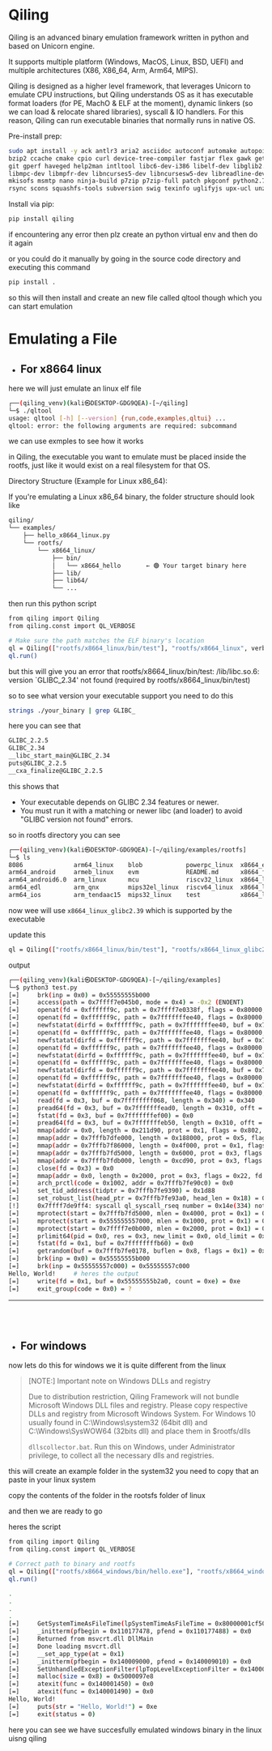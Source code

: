 # Qiling

Qiling is an advanced binary emulation framework written in python and based on Unicorn engine.

It supports multiple platform (Windows, MacOS, Linux, BSD, UEFI) and multiple architectures (X86, X86_64, Arm, Arm64, MIPS).

Qiling is designed as a higher level framework, that leverages Unicorn to emulate CPU instructions, but Qiling understands OS as it has executable format loaders (for PE, MachO & ELF at the moment), dynamic linkers (so we can load & relocate shared libraries), syscall & IO handlers. For this reason, Qiling can run executable binaries that normally runs in native OS.

Pre-install prep:

```bash
sudo apt install -y ack antlr3 aria2 asciidoc autoconf automake autopoint binutils bison build-essential \
bzip2 ccache cmake cpio curl device-tree-compiler fastjar flex gawk gettext gcc-multilib g++-multilib \
git gperf haveged help2man intltool libc6-dev-i386 libelf-dev libglib2.0-dev libgmp3-dev libltdl-dev \
libmpc-dev libmpfr-dev libncurses5-dev libncursesw5-dev libreadline-dev libssl-dev libtool lrzsz \
mkisofs msmtp nano ninja-build p7zip p7zip-full patch pkgconf python2.7 python3 python3-pip libpython3-dev qemu-utils \
rsync scons squashfs-tools subversion swig texinfo uglifyjs upx-ucl unzip vim wget xmlto xxd zlib1g-dev
```

Install via pip:

```bash
pip install qiling
```

if encountering any error then plz create an python virtual env and then do it again

or you could do it manually by going in the source code directory and executing this command

```bash
pip install .
```

so this will then install and create an new file called qltool though which you can start emulation

# Emulating a File

- ## For x8664 linux

here we will just emulate an linux elf file

```bash
┌──(qiling_venv)(kali㉿DESKTOP-GDG9QEA)-[~/qiling]
└─$ ./qltool
usage: qltool [-h] [--version] {run,code,examples,qltui} ...
qltool: error: the following arguments are required: subcommand
```

we can use exmples to see how it works

in Qiling, the executable you want to emulate must be placed inside the rootfs, just like it would exist on a real filesystem for that OS.

Directory Structure (Example for Linux x86_64):

If you're emulating a Linux x86_64 binary, the folder structure should look like

```bash
qiling/
└── examples/
    ├── hello_x8664_linux.py
    └── rootfs/
        └── x8664_linux/
            ├── bin/
            │   └── x8664_hello       ← 🟢 Your target binary here
            ├── lib/
            ├── lib64/
            └── ...
```

then run this python script

```bash
from qiling import Qiling
from qiling.const import QL_VERBOSE

# Make sure the path matches the ELF binary's location
ql = Qiling(["rootfs/x8664_linux/bin/test"], "rootfs/x8664_linux", verbose=QL_VERBOSE.DEFAULT)
ql.run()

```

but this will give you an error that rootfs/x8664_linux/bin/test: /lib/libc.so.6: version `GLIBC_2.34' not found (required by rootfs/x8664_linux/bin/test)

so to see what version your executable support you need to do this

```bash
strings ./your_binary | grep GLIBC_
```

here you can see that

```bash
GLIBC_2.2.5
GLIBC_2.34
__libc_start_main@GLIBC_2.34
puts@GLIBC_2.2.5
__cxa_finalize@GLIBC_2.2.5
```

this shows that

- Your executable depends on GLIBC 2.34 features or newer.
- You must run it with a matching or newer libc (and loader) to avoid "GLIBC version not found" errors.

so in rootfs directory you can see

```bash
┌──(qiling_venv)(kali㉿DESKTOP-GDG9QEA)-[~/qiling/examples/rootfs]
└─$ ls
8086              arm64_linux    blob            powerpc_linux  x8664_efi              x8664_macos
arm64_android     armeb_linux    evm             README.md      x8664_freebsd          x8664_windows
arm64_android6.0  arm_linux      mcu             riscv32_linux  x8664_linux            x86_linux
arm64_edl         arm_qnx        mips32el_linux  riscv64_linux  x8664_linux_glibc2.39  x86_linux_glibc2.39
arm64_ios         arm_tendaac15  mips32_linux    test           x8664_linux_symlink    x86_windows
```

now wee will use `x8664_linux_glibc2.39` which is supported by the executable

update this

```bash
ql = Qiling(["rootfs/x8664_linux/bin/test"], "rootfs/x8664_linux_glibc2.39", verbose=QL_VERBOSE.DEFAULT)
```

output

```bash
┌──(qiling_venv)(kali㉿DESKTOP-GDG9QEA)-[~/qiling/examples]
└─$ python3 test.py
[=]     brk(inp = 0x0) = 0x55555555b000
[=]     access(path = 0x7ffff7e045b0, mode = 0x4) = -0x2 (ENOENT)
[=]     openat(fd = 0xffffff9c, path = 0x7ffff7e0338f, flags = 0x80000, mode = 0x0) = -0x2 (ENOENT)
[=]     openat(fd = 0xffffff9c, path = 0x7fffffffee40, flags = 0x80000, mode = 0x0) = -0x2 (ENOENT)
[=]     newfstatat(dirfd = 0xffffff9c, path = 0x7fffffffee40, buf = 0x7fffffffef00, flags = 0x0) = -0x2 (ENOENT)
[=]     openat(fd = 0xffffff9c, path = 0x7fffffffee40, flags = 0x80000, mode = 0x0) = -0x2 (ENOENT)
[=]     newfstatat(dirfd = 0xffffff9c, path = 0x7fffffffee40, buf = 0x7fffffffef00, flags = 0x0) = -0x2 (ENOENT)
[=]     openat(fd = 0xffffff9c, path = 0x7fffffffee40, flags = 0x80000, mode = 0x0) = -0x2 (ENOENT)
[=]     newfstatat(dirfd = 0xffffff9c, path = 0x7fffffffee40, buf = 0x7fffffffef00, flags = 0x0) = -0x2 (ENOENT)
[=]     openat(fd = 0xffffff9c, path = 0x7fffffffee40, flags = 0x80000, mode = 0x0) = -0x2 (ENOENT)
[=]     newfstatat(dirfd = 0xffffff9c, path = 0x7fffffffee40, buf = 0x7fffffffef00, flags = 0x0) = -0x2 (ENOENT)
[=]     openat(fd = 0xffffff9c, path = 0x7fffffffee40, flags = 0x80000, mode = 0x0) = -0x2 (ENOENT)
[=]     newfstatat(dirfd = 0xffffff9c, path = 0x7fffffffee40, buf = 0x7fffffffef00, flags = 0x0) = -0x2 (ENOENT)
[=]     openat(fd = 0xffffff9c, path = 0x7fffffffee40, flags = 0x80000, mode = 0x0) = 0x3
[=]     read(fd = 0x3, buf = 0x7ffffffff068, length = 0x340) = 0x340
[=]     pread64(fd = 0x3, buf = 0x7fffffffead0, length = 0x310, offt = 0x40) = 0x310
[=]     fstat(fd = 0x3, buf = 0x7fffffffef00) = 0x0
[=]     pread64(fd = 0x3, buf = 0x7fffffffeb50, length = 0x310, offt = 0x40) = 0x310
[=]     mmap(addr = 0x0, length = 0x211d90, prot = 0x1, flags = 0x802, fd = 0x3, pgoffset = 0x0) = 0x7fffb7dd6000
[=]     mmap(addr = 0x7fffb7dfe000, length = 0x188000, prot = 0x5, flags = 0x812, fd = 0x3, pgoffset = 0x28000) = 0x7fffb7dfe000
[=]     mmap(addr = 0x7fffb7f86000, length = 0x4f000, prot = 0x1, flags = 0x812, fd = 0x3, pgoffset = 0x1b0000) = 0x7fffb7f86000
[=]     mmap(addr = 0x7fffb7fd5000, length = 0x6000, prot = 0x3, flags = 0x812, fd = 0x3, pgoffset = 0x1fe000) = 0x7fffb7fd5000
[=]     mmap(addr = 0x7fffb7fdb000, length = 0xcd90, prot = 0x3, flags = 0x32, fd = 0xffffffff, pgoffset = 0x0) = 0x7fffb7fdb000
[=]     close(fd = 0x3) = 0x0
[=]     mmap(addr = 0x0, length = 0x2000, prot = 0x3, flags = 0x22, fd = 0xffffffff, pgoffset = 0x0) = 0x7fffb7fe8000
[=]     arch_prctl(code = 0x1002, addr = 0x7fffb7fe90c0) = 0x0
[=]     set_tid_address(tidptr = 0x7fffb7fe9390) = 0x1d88
[=]     set_robust_list(head_ptr = 0x7fffb7fe93a0, head_len = 0x18) = 0x0
[!]     0x7ffff7de9ff4: syscall ql_syscall_rseq number = 0x14e(334) not implemented
[=]     mprotect(start = 0x7fffb7fd5000, mlen = 0x4000, prot = 0x1) = 0x0
[=]     mprotect(start = 0x555555557000, mlen = 0x1000, prot = 0x1) = 0x0
[=]     mprotect(start = 0x7ffff7e0b000, mlen = 0x2000, prot = 0x1) = 0x0
[=]     prlimit64(pid = 0x0, res = 0x3, new_limit = 0x0, old_limit = 0x7ffffffffa50) = 0x0
[=]     fstat(fd = 0x1, buf = 0x7ffffffffb60) = 0x0
[=]     getrandom(buf = 0x7fffb7fe0178, buflen = 0x8, flags = 0x1) = 0x8
[=]     brk(inp = 0x0) = 0x55555555b000
[=]     brk(inp = 0x55555557c000) = 0x55555557c000
Hello, World!     # heres the output
[=]     write(fd = 0x1, buf = 0x55555555b2a0, count = 0xe) = 0xe
[=]     exit_group(code = 0x0) = ?
```

---

<br><br>

- ## For windows

now lets do this for windows we it is quite different from the linux

> [NOTE:]
> Important note on Windows DLLs and registry
>
> Due to distribution restriction, Qiling Framework will not bundle Microsoft Windows DLL files and registry. Please copy respective DLLs and registry from Microsoft Windows System. For Windows 10 usually found in C:\Windows\system32 (64bit dll) and C:\Windows\SysWOW64 (32bits dll) and place them in $rootfs/dlls
>
> `dllscollector.bat`. Run this on Windows, under Administrator privilege, to collect all the necessary dlls and registries.

this will create an example folder in the system32 you need to copy that an paste in your linux system

copy the contents of the folder in the rootsfs folder of linux

and then we are ready to go

heres the script

```bash
from qiling import Qiling
from qiling.const import QL_VERBOSE

# Correct path to binary and rootfs
ql = Qiling(["rootfs/x8664_windows/bin/hello.exe"], "rootfs/x8664_windows", verbose=QL_VERBOSE.DEFAULT)
ql.run()
```

```bash
.
.
.
.
[=]     GetSystemTimeAsFileTime(lpSystemTimeAsFileTime = 0x80000001cf50)
[=]     _initterm(pfbegin = 0x110177478, pfend = 0x110177488) = 0x0
[=]     Returned from msvcrt.dll DllMain
[=]     Done loading msvcrt.dll
[=]     __set_app_type(at = 0x1)
[=]     _initterm(pfbegin = 0x140009000, pfend = 0x140009010) = 0x0
[=]     SetUnhandledExceptionFilter(lpTopLevelExceptionFilter = 0x140001cf0) = 0x0
[=]     malloc(size = 0x8) = 0x5000097e8
[=]     atexit(func = 0x140001450) = 0x0
[=]     atexit(func = 0x140001490) = 0x0
Hello, World!
[=]     puts(str = "Hello, World!") = 0xe
[=]     exit(status = 0)
```


here you can see we have succesfully emulated windows binary in the linux uisng qiling 
